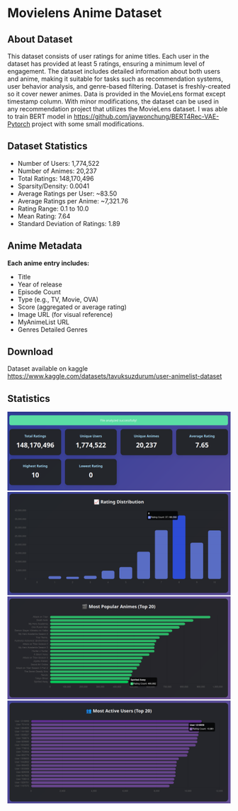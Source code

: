 # Movielens Anime Dataset

## About Dataset

This dataset consists of user ratings for anime titles. Each user in the dataset has provided at least 5 ratings, ensuring a minimum level of engagement. The dataset includes detailed information about both users and anime, making it suitable for tasks such as recommendation systems, user behavior analysis, and genre-based filtering. Dataset is freshly-created so it cover newer animes. Data is provided in the MovieLens format except timestamp column. With minor modifications, the dataset can be used in any recommendation project that utilizes the MovieLens dataset. I was able to train BERT model in https://github.com/jaywonchung/BERT4Rec-VAE-Pytorch project with some small modifications.

## Dataset Statistics

  - Number of Users: 1,774,522
  - Number of Animes: 20,237
  - Total Ratings: 148,170,496
  - Sparsity/Density: 0.0041
  - Average Ratings per User: ~83.50
  - Average Ratings per Anime: ~7,321.76
  - Rating Range: 0.1 to 10.0
  - Mean Rating: 7.64
  - Standard Deviation of Ratings: 1.89

## Anime Metadata

**Each anime entry includes:**

 - Title
 - Year of release
 - Episode Count
 - Type (e.g., TV, Movie, OVA)
 - Score (aggregated or average rating)
 - Image URL (for visual reference)
 - MyAnimeList URL
 - Genres Detailed Genres

## Download
Dataset available on kaggle https://www.kaggle.com/datasets/tavuksuzdurum/user-animelist-dataset

## Statistics
<img src="statistics1.jpg" alt="Recommendations" width="700">

<img src="statistics2.jpg" alt="Recommendations" width="700">

<img src="statistics3.jpg" alt="Recommendations" width="700">

<img src="statistics4.jpg" alt="Recommendations" width="700">
